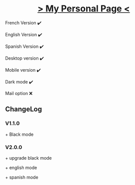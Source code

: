 <!DOCTYPE html>

<html lang="fr">
<h1 align="center"> <a href="https://Fab16BSB.github.io/index.html" tittle="click to access to my page"> > My Personal Page < </a> </h1>
  
  <p> French Version ✔️ </p>
  <p> English Version ✔️ </p>
  <p> Spanish Version ✔️ </p>
  <p> Desktop version ✔️ </p>
  <p> Mobile version ✔️ </p>
  <p> Dark mode ✔️ </p>
  <p> Mail option ❌ </p>
  
 <h2> ChangeLog </h2>
 <h3> V1.1.0 </h3>
 <p> + Black mode </p>
  
 <h3> V2.0.0 </h3>
 <p> + upgrade black mode </p>
 <p> + english mode </p>
 <p> + spanish mode </p>
</html>
